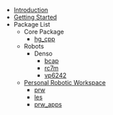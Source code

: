   * [Introduction](Introduction.md)
  * [Getting Started](GettingStarted.md)
  * Package List
    * Core Package
      * [hg\_cpp](hg_cpp.md)
    * Robots
      * Denso
        * [bcap](bcap.md)
        * [rc7m](rc7m.md)
        * [vp6242](vp6242.md)
    * [Personal Robotic Workspace](PersonalRoboticWorkspace.md)
      * [prw](prw.md)
      * [les](les.md)
      * [prw\_apps](prw_apps.md)
